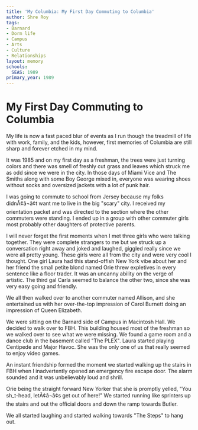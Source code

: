 ```yaml
---
title: 'My Columbia: My First Day Commuting to Columbia'
author: Shre Roy
tags:
- Barnard
- Dorm life
- Campus
- Arts
- Culture
- Relationships
layout: memory
schools:
  SEAS: 1989
primary_year: 1989
---
```

# My First Day Commuting to Columbia

My life is now a fast paced blur of events as I run though the treadmill of life with work, family, and the kids, however, first memories of Columbia are still sharp and forever etched in my mind.

It was 1985 and on my first day as a freshman, the trees were just turning colors and there was smell of freshly cut grass and leaves which struck me as odd since we were in the city. In those days of Miami Vice and The Smiths along with some Boy George mixed in, everyone was wearing shoes without socks and oversized jackets with a lot of punk hair.

I was going to commute to school from Jersey because my folks didnÃ¢â¬â¢t want me to live in the big "scary" city. I received my orientation packet and was directed to the section where the other commuters were standing. I ended up in a group with other commuter girls most probably other daughters of protective parents.

I will never forget the first moments when I met three girls who were talking together. They were complete strangers to me but we struck up a conversation right away and joked and laughed, giggled really since we were all pretty young. These girls were all from the city and were very cool I thought. One girl Laura had this stand-offish New York vibe about her and her friend the small petite blond named Orie threw expletives in every sentence like a floor trader. It was an uncanny ability on the verge of artistic. The third gal Carla seemed to balance the other two, since she was very easy going and friendly.

We all then walked over to another commuter named Allison, and she entertained us with her over-the-top impression of Carol Burnett doing an impression of Queen Elizabeth.

We were sitting on the Barnard side of Campus in Macintosh Hall. We decided to walk over to FBH. This building housed most of the freshman so we walked over to see what we were missing. We found a game room and a dance club in the basement called "The PLEX".  Laura started playing Centipede and Major Havoc. She was the only one of us that really seemed to enjoy video games.

An instant friendship formed the moment we started walking up the stairs in FBH when I inadvertently opened an emergency fire escape door. The alarm sounded and it was unbelievably loud and shrill.

Orie being the straight forward New Yorker that she is promptly yelled, "You sh_t-head, letÃ¢â¬â¢s get out of here!" We started running like sprinters up the stairs and out the official doors and down the ramp towards Butler.

We all started laughing and started walking towards "The Steps" to hang out.
